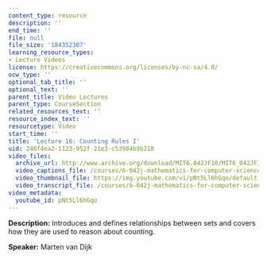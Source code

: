 ```yaml
---
content_type: resource
description: ''
end_time: ''
file: null
file_size: '184352307'
learning_resource_types:
- Lecture Videos
license: https://creativecommons.org/licenses/by-nc-sa/4.0/
ocw_type: ''
optional_tab_title: ''
optional_text: ''
parent_title: Video Lectures
parent_type: CourseSection
related_resources_text: ''
resource_index_text: ''
resourcetype: Video
start_time: ''
title: 'Lecture 16: Counting Rules I'
uid: 246f4ea2-1123-952f-21e3-c53984b9b218
video_files:
  archive_url: http://www.archive.org/download/MIT6.042JF10/MIT6_042JF10_lec16_300k.mp4
  video_captions_file: /courses/6-042j-mathematics-for-computer-science-fall-2010/ee5991c92d325a148f79c4f626aec33a_pNt5Ll6hGqo.vtt
  video_thumbnail_file: https://img.youtube.com/vi/pNt5Ll6hGqo/default.jpg
  video_transcript_file: /courses/6-042j-mathematics-for-computer-science-fall-2010/d9cfa23d44c5aa8f81fae627d0bb30dd_pNt5Ll6hGqo.pdf
video_metadata:
  youtube_id: pNt5Ll6hGqo
---
```


**Description:** Introduces and defines relationships between sets and covers how they are used to reason about counting.

**Speaker:** Marten van Dijk

